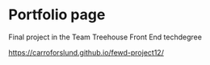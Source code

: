 # Portfolio page

Final project in the Team Treehouse Front End techdegree

https://carroforslund.github.io/fewd-project12/
